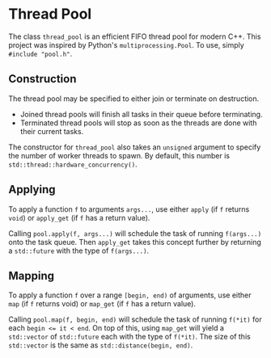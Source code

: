 # Thread Pool

The class `thread_pool` is an efficient FIFO thread pool for modern C++. This project was inspired by Python's `multiprocessing.Pool`. To use, simply `#include "pool.h"`.

## Construction

The thread pool may be specified to either join or terminate on destruction.

- Joined thread pools will finish all tasks in their queue before terminating.
- Terminated thread pools will stop as soon as the threads are done with their current tasks.

The constructor for `thread_pool` also takes an `unsigned` argument to specify the number of worker threads to spawn. By default, this number is `std::thread::hardware_concurrency()`.

## Applying

To apply a function `f` to arguments `args...`, use either `apply` (if `f` returns `void`) or `apply_get` (if `f` has a return value).

Calling `pool.apply(f, args...)` will schedule the task of running `f(args...)` onto the task queue. Then `apply_get` takes this concept further by returning a `std::future` with the type of `f(args...)`.

## Mapping

To apply a function `f` over a range `[begin, end)` of arguments, use either `map` (if `f` returns void) or `map_get` (if `f` has a return value).

Calling `pool.map(f, begin, end)` will schedule the task of running `f(*it)` for each `begin <= it < end`. On top of this, using `map_get` will yield a `std::vector` of `std::future` each with the type of `f(*it)`. The size of this `std::vector` is the same as `std::distance(begin, end)`.
